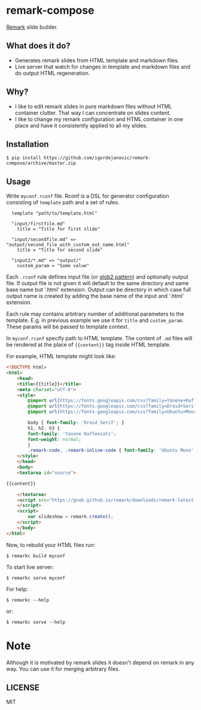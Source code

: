 # remark-compose

[Remark](https://remarkjs.com/) slide builder.

## What does it do?

- Generates remark slides from HTML template and markdown files.
- Live server that watch for changes in template and markdown files and 
  do output HTML regeneration. 

## Why?

- I like to edit remark slides in pure markdown files without HTML container
  clutter. That way I can concentrate on slides content.
- I like to change my remark configuration and HTML container in one place and
  have it consistently applied to all my slides.


## Installation


    $ pip install https://github.com/igordejanovic/remark-compose/archive/master.zip


## Usage

Write `myconf.rconf` file. Rconf is a DSL for generator configuration consisting
of `template` path and a set of rules.

      template "path/to/template.html"

      "input/firstfile.md"
        title = "Title for first slide"

      "input/secondfile.md" => "output/second_file_with_custom_out_name.html"
        title = "Title for second slide"

      "input2/*.md" => "output/"
        custom_param = "Some value"


Each `.rconf` rule defines input file (or [glob2
pattern](https://github.com/miracle2k/python-glob2/)) and optionally output
file. If output file is not given it will default to the same directory and
same base name but '.html' extension. Output can be directory in which case
full output name is created by adding the base name of the input and '.html'
extension.

Each rule may contains arbitrary number of additional parameters to the
template. E.g. in previous example we use it for `title` and `custom_param`.
These params will be passed to template context.

In `myconf.rconf` specify path to HTML template. The content of `.md` files will
be rendered at the place of `{{content}}` tag inside HTML template.

For example, HTML template might look like:

```html
<!DOCTYPE html>
<html>
    <head>
    <title>{{title}}</title>
    <meta charset="utf-8">
    <style>
        @import url(https://fonts.googleapis.com/css?family=Yanone+Kaffeesatz);
        @import url(https://fonts.googleapis.com/css?family=Droid+Serif:400,700,400italic);
        @import url(https://fonts.googleapis.com/css?family=Ubuntu+Mono:400,700,400italic);

        body { font-family: 'Droid Serif'; }
        h1, h2, h3 {
        font-family: 'Yanone Kaffeesatz';
        font-weight: normal;
        }
        .remark-code, .remark-inline-code { font-family: 'Ubuntu Mono'; }
    </style>
    </head>
    <body>
    <textarea id="source">

{{content}}

    </textarea>
    <script src="https://gnab.github.io/remark/downloads/remark-latest.min.js">
    </script>
    <script>
        var slideshow = remark.create();
    </script>
    </body>
</html>
```




Now, to rebuild your HTML files run:

    $ remarkc build myconf


To start live server:

    $ remarkc serve myconf


For help:

    $ remarkc --help


or:

    $ remarkc serve --help


# Note

Although it is motivated by remark slides it doesn't depend on remark in any
way. You can use it for merging arbitrary files.

## LICENSE

MIT

